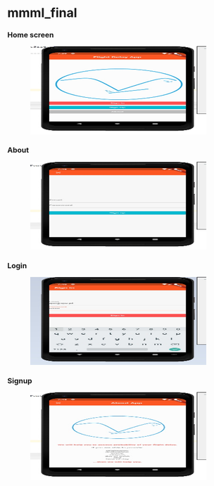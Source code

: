 # mmml_final




### Home screen
<p align="center"> <img src="/screenshots/app_01.jpg" width="400"  height="200" ></p>

### About
<p align="center"> <img src="/screenshots/app_04.jpg" width="400"  height="200" ></p>

### Login
<p align="center"> <img src="/screenshots/app_02.jpg" width="400"  height="200" ></p>

### Signup
<p align="center"> <img src="/screenshots/app_03.jpg" width="400"  height="200" ></p>
